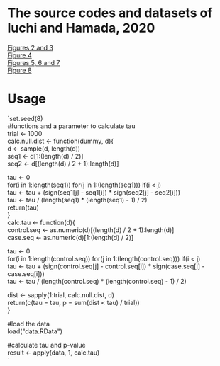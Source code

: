 # The source codes and datasets of Iuchi and Hamada, 2020

[Figures 2 and 3](/Figures2and3/)  
[Figure 4](/Figure4/)  
[Figures 5, 6 and 7](/Figures5,6and7.R/)  
[Figure 8](/Figure8.R)

# Usage
`set.seed(8)<br>
#functions and a parameter to calculate tau<br>
trial <- 1000<br>
calc.null.dist <- function(dummy, d){<br>
  d <- sample(d, length(d))<br>
  seq1 <- d[1:(length(d) / 2)]<br>
  seq2 <- d[(length(d) / 2 + 1):length(d)]<br>
  
  tau <- 0<br>
  for(i in 1:length(seq1)) for(j in 1:(length(seq1))) if(i < j)<br>
    tau <- tau + (sign(seq1[j] - seq1[i]) * sign(seq2[j] - seq2[i]))<br>
  tau <- tau / (length(seq1) * (length(seq1) - 1) / 2)<br>
  return(tau)<br>
}<br>
calc.tau <- function(d){<br>
  control.seq <- as.numeric(d)[(length(d) / 2 + 1):length(d)]<br>
  case.seq <- as.numeric(d)[1:(length(d) / 2)]<br>
  
  tau <- 0<br>
  for(i in 1:length(control.seq)) for(j in 1:(length(control.seq))) if(i < j)<br>
    tau <- tau + (sign(control.seq[j] - control.seq[i]) * sign(case.seq[j] - case.seq[i]))<br>
  tau <- tau / (length(control.seq) * (length(control.seq) - 1) / 2)<br>

  dist <- sapply(1:trial, calc.null.dist, d)<br>
  return(c(tau = tau, p = sum(dist < tau) / trial))<br>
}<br>

#load the data<br>
load("data.RData")<br>

#calculate tau and p-value<br>
result <- apply(data, 1, calc.tau)<br>`
